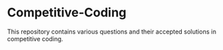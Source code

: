 # Competitive-Coding
This repository contains various questions and their accepted solutions in competitive coding.
